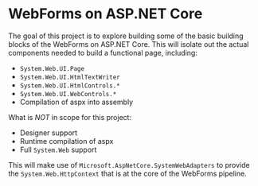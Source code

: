 # WebForms on ASP.NET Core

The goal of this project is to explore building some of the basic building blocks of the WebForms on ASP.NET Core. This will isolate out the actual components needed to build a functional page, including:

- `System.Web.UI.Page`
- `System.Web.UI.HtmlTextWriter`
- `System.Web.UI.HtmlControls.*`
- `System.Web.UI.WebControls.*`
- Compilation of aspx into assembly

What is *NOT* in scope for this project:

- Designer support
- Runtime compilation of aspx
- Full `System.Web` support

This will make use of `Microsoft.AspNetCore.SystemWebAdapters` to provide the `System.Web.HttpContext` that is at the core of the WebForms pipeline.
